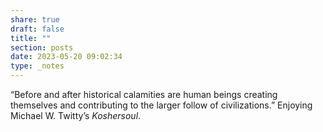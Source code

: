 ```yaml
---
share: true
draft: false
title: ""
section: posts
date: 2023-05-20 09:02:34
type: _notes
---
```


“Before and after historical calamities are human beings creating themselves and contributing to the larger follow of civilizations.” Enjoying Michael W. Twitty’s _Koshersoul_.
